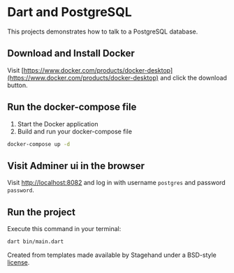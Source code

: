 # Dart and PostgreSQL

This projects demonstrates how to talk to a PostgreSQL database.

## Download and Install Docker

Visit [https://www.docker.com/products/docker-desktop](https://www.docker.com/products/docker-desktop) and click the download button.

## Run the docker-compose file

1. Start the Docker application
2. Build and run your docker-compose file

```bash
docker-compose up -d
```

## Visit Adminer ui in the browser

Visit [http://localhost:8082](http://localhost:8082) and log in with username `postgres` and password `password`.

## Run the project

Execute this command in your terminal:

```bash
dart bin/main.dart
```

Created from templates made available by Stagehand under a BSD-style
[license](https://github.com/dart-lang/stagehand/blob/master/LICENSE).
